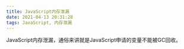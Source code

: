 ```yaml
---
title: JavaScript内存泄漏
date: 2021-04-13 20:31:28
tags: JavaScript, 内存泄漏
---
```


JavaScript内存泄漏，通俗来讲就是JavaScript申请的变量不能被GC回收。